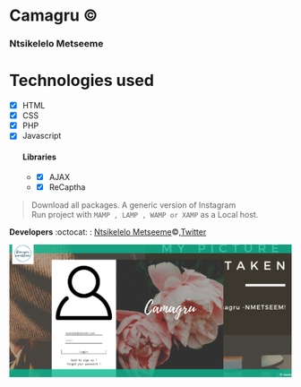 # Camagru  :copyright:
### Ntsikelelo Metseeme


# Technologies used 
- [x] HTML   <br>
- [x] CSS   <br>
- [x] PHP <br> 
- [x] Javascript <br>
    #### Libraries
   * - [x] AJAX
   * - [x] ReCaptha
  
> Download all packages. A generic version of Instagram  <br>
> Run project with `MAMP , LAMP , WAMP or XAMP` as a Local host.


__Developers__ :octocat: : [Ntsikelelo Metseeme](https://github.com/Ntsikelel/):copyright:,[Twitter](https://twitter.com/ntsikimetseeme/)

![Image](image.png)
